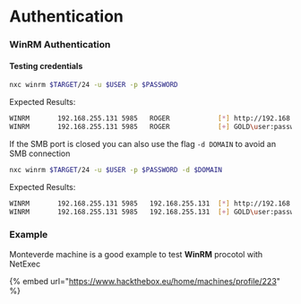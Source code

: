 # Authentication

### WinRM Authentication

#### Testing credentials

```bash
nxc winrm $TARGET/24 -u $USER -p $PASSWORD
```

Expected Results:

```bash
WINRM       192.168.255.131 5985   ROGER            [*] http://192.168.255.131:5985/wsman
WINRM       192.168.255.131 5985   ROGER            [+] GOLD\user:password (Pwn3d!)
```

If the SMB port is closed you can also use the flag `-d DOMAIN` to avoid an SMB connection

```bash
nxc winrm $TARGET/24 -u $USER -p $PASSWORD -d $DOMAIN
```

Expected Results:

```bash
WINRM       192.168.255.131 5985   192.168.255.131  [*] http://192.168.255.131:5985/wsman
WINRM       192.168.255.131 5985   192.168.255.131  [+] GOLD\user:password (Pwn3d!)
```

### Example

Monteverde machine is a good example to test **WinRM** procotol with NetExec

{% embed url="https://www.hackthebox.eu/home/machines/profile/223" %}
